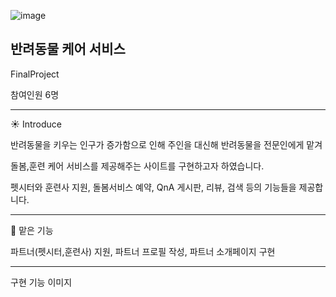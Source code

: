 ![image](https://user-images.githubusercontent.com/114386418/207806729-734076ca-c8f0-462d-a588-60ae2fa9a69b.png)

## 반려동물 케어 서비스 

FinalProject

참여인원 6명


---
:sunny: Introduce


반려동물을 키우는 인구가 증가함으로 인해 주인을 대신해 반려동물을 전문인에게 맡겨


돌봄,훈련 케어 서비스를 제공해주는 사이트를 구현하고자 하였습니다.


펫시터와 훈련사 지원, 돌봄서비스 예약, QnA 게시판, 리뷰, 검색 등의 기능들을 제공합니다.


---
:raising_hand: 맡은 기능

파트너(펫시터,훈련사) 지원, 파트너 프로필 작성, 파트너 소개페이지 구현


---


구현 기능 이미지 
